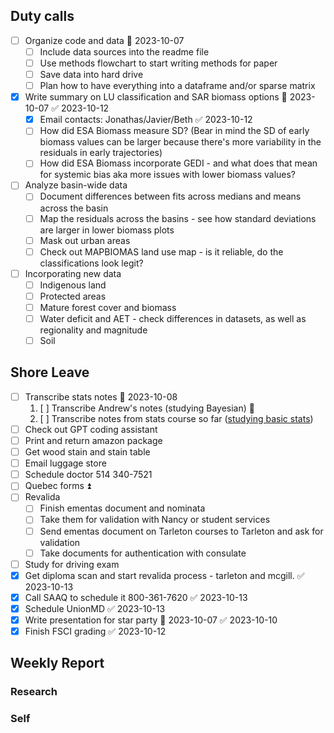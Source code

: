 ## Duty calls
- [ ] Organize code and data 📅 2023-10-07 
	- [ ] Include data sources into the readme file
	- [ ] Use methods flowchart to start writing methods for paper
	- [ ] Save data into hard drive
	- [ ] Plan how to have everything into a dataframe and/or sparse matrix
- [x] Write summary on LU classification and SAR biomass options 📅 2023-10-07 ✅ 2023-10-12
	- [x] Email contacts: Jonathas/Javier/Beth ✅ 2023-10-12
	- [ ] How did ESA Biomass measure SD? (Bear in mind the SD of early biomass values can be larger because there's more variability in the residuals in early trajectories)
	- [ ] How did ESA Biomass incorporate GEDI - and what does that mean for systemic bias aka more issues with lower biomass values?
- [ ] Analyze basin-wide data
	- [ ] Document differences between fits across medians and means across the basin
	- [ ] Map the residuals across the basins - see how standard deviations are larger in lower biomass plots
	- [ ] Mask out urban areas
	- [ ] Check out MAPBIOMAS land use map - is it reliable, do the classifications look legit?
- [ ] Incorporating new data
	- [ ] Indigenous land
	- [ ] Protected areas
	- [ ] Mature forest cover and biomass
	- [ ] Water deficit and AET - check differences in datasets, as well as regionality and magnitude
	- [ ] Soil
## Shore Leave
- [ ] Transcribe stats notes 📅 2023-10-08 
	1.  [ ] Transcribe Andrew's notes (studying Bayesian) 🔼 
	2.  [ ] Transcribe notes from stats course so far ([studying basic stats](https://bookdown.org/yshang/book/causation.html#experimental-studies))
- [ ] Check out GPT coding assistant
- [ ] Print and return amazon package
- [ ] Get wood stain and stain table
- [ ] Email luggage store
- [ ] Schedule doctor 514 340-7521
- [ ] Quebec forms ⏫
- [ ] Revalida
	- [ ] Finish ementas document and nominata
	- [ ] Take them for validation with Nancy or student services
	- [ ] Send ementas document on Tarleton courses to Tarleton and ask for validation
	- [ ] Take documents for authentication with consulate
- [ ] Study for driving exam
- [x] Get diploma scan and start revalida process - tarleton and mcgill. ✅ 2023-10-13
- [x] Call SAAQ to schedule it 800-361-7620 ✅ 2023-10-13
- [x] Schedule UnionMD ✅ 2023-10-13
- [x] Write presentation for star party 📅 2023-10-07 ✅ 2023-10-10
- [x] Finish FSCI grading ✅ 2023-10-12
## Weekly Report
### Research

### Self

